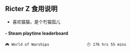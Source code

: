 ## Ricter Z 食用说明
- 喜欢猫猫，是个冇猫孤儿

<!-- steam-box start -->
#### - Steam playtime leaderboard
```text
🎮 World of Warships                 🕘 176 hrs 55 mins
```
<!-- Powered by https://github.com/YouEclipse/steam-box . -->
<!-- steam-box end -->
